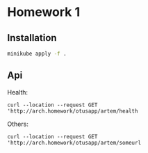 # Homework 1


## Installation

```bash
minikube apply -f .
```

## Api
Health:
```
curl --location --request GET 'http://arch.homework/otusapp/artem/health
```
Others: 
```
curl --location --request GET 'http://arch.homework/otusapp/artem/someurl
```
